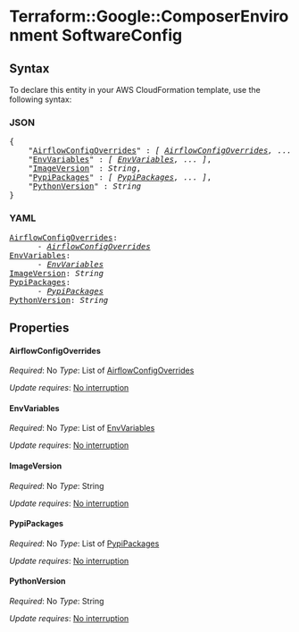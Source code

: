 # Terraform::Google::ComposerEnvironment SoftwareConfig

## Syntax

To declare this entity in your AWS CloudFormation template, use the following syntax:

### JSON

<pre>
{
    "<a href="#airflowconfigoverrides" title="AirflowConfigOverrides">AirflowConfigOverrides</a>" : <i>[ <a href="softwareconfig-airflowconfigoverrides.md">AirflowConfigOverrides</a>, ... ]</i>,
    "<a href="#envvariables" title="EnvVariables">EnvVariables</a>" : <i>[ <a href="softwareconfig-envvariables.md">EnvVariables</a>, ... ]</i>,
    "<a href="#imageversion" title="ImageVersion">ImageVersion</a>" : <i>String</i>,
    "<a href="#pypipackages" title="PypiPackages">PypiPackages</a>" : <i>[ <a href="softwareconfig-pypipackages.md">PypiPackages</a>, ... ]</i>,
    "<a href="#pythonversion" title="PythonVersion">PythonVersion</a>" : <i>String</i>
}
</pre>

### YAML

<pre>
<a href="#airflowconfigoverrides" title="AirflowConfigOverrides">AirflowConfigOverrides</a>: <i>
      - <a href="softwareconfig-airflowconfigoverrides.md">AirflowConfigOverrides</a></i>
<a href="#envvariables" title="EnvVariables">EnvVariables</a>: <i>
      - <a href="softwareconfig-envvariables.md">EnvVariables</a></i>
<a href="#imageversion" title="ImageVersion">ImageVersion</a>: <i>String</i>
<a href="#pypipackages" title="PypiPackages">PypiPackages</a>: <i>
      - <a href="softwareconfig-pypipackages.md">PypiPackages</a></i>
<a href="#pythonversion" title="PythonVersion">PythonVersion</a>: <i>String</i>
</pre>

## Properties

#### AirflowConfigOverrides

_Required_: No
_Type_: List of <a href="softwareconfig-airflowconfigoverrides.md">AirflowConfigOverrides</a>

_Update requires_: [No interruption](https://docs.aws.amazon.com/AWSCloudFormation/latest/UserGuide/using-cfn-updating-stacks-update-behaviors.html#update-no-interrupt)

#### EnvVariables

_Required_: No
_Type_: List of <a href="softwareconfig-envvariables.md">EnvVariables</a>

_Update requires_: [No interruption](https://docs.aws.amazon.com/AWSCloudFormation/latest/UserGuide/using-cfn-updating-stacks-update-behaviors.html#update-no-interrupt)

#### ImageVersion

_Required_: No
_Type_: String

_Update requires_: [No interruption](https://docs.aws.amazon.com/AWSCloudFormation/latest/UserGuide/using-cfn-updating-stacks-update-behaviors.html#update-no-interrupt)

#### PypiPackages

_Required_: No
_Type_: List of <a href="softwareconfig-pypipackages.md">PypiPackages</a>

_Update requires_: [No interruption](https://docs.aws.amazon.com/AWSCloudFormation/latest/UserGuide/using-cfn-updating-stacks-update-behaviors.html#update-no-interrupt)

#### PythonVersion

_Required_: No
_Type_: String

_Update requires_: [No interruption](https://docs.aws.amazon.com/AWSCloudFormation/latest/UserGuide/using-cfn-updating-stacks-update-behaviors.html#update-no-interrupt)

